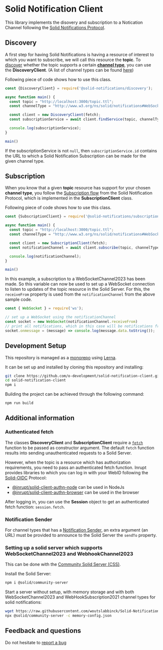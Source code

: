 # Solid Notification Client 

This library implements the disovery and subscription to a Notication Channel following the [Solid Notifications Protocol](https://solidproject.org/TR/notifications-protocol).

## Discovery

A first step for having Solid Notifications is having a resource of interest to which you want to subscribe, we will call this resource the **topic**.
To [discover](https://solidproject.org/TR/notifications-protocol#discovery) whether the topic supports a certain [**channel type**](https://solid.github.io/notifications/protocol#notification-channel-types), you can use the **DiscoveryClient**. (A list of channel types can be found [here](https://github.com/solid/notifications#notificatoin-channel-types))

Following piece of code shows how to use this class.

```javascript
const {DiscoveryClient} = require('@solid-notifications/discovery');

async function main() {
  const topic = "http://localhost:3000/topic.ttl";
  const channelType = "http://www.w3.org/ns/solid/notifications#WebSocketChannel2023";

  const client = new DiscoveryClient(fetch);
  const subscriptionService = await client.findService(topic, channelType);

  console.log(subscriptionService);
}

main()
```

If the subscriptionService is not `null`, then `subscriptionService.id` contains the URL to which a Solid Notification Subscription can be made for the given channel type.

## Subscription

When you know that a given **topic** resource has support for your chosen **channel type**, you follow the [Subscription flow](https://solidproject.org/TR/notifications-protocol#subscription) from the Solid Notification Protocol, which is implemented in the **SubscriptionClient** class.

Following piece of code shows how to use this class.

```javascript
const {SubscriptionClient} = require('@solid-notifications/subscription');

async function main() {
  const topic = "http://localhost:3000/topic.ttl";
  const channelType = "http://www.w3.org/ns/solid/notifications#WebSocketChannel2023";

  const client = new SubscriptionClient(fetch);
  const notificationChannel = await client.subscribe(topic, channelType);

  console.log(notificationChannel);
}

main()
```

In this example, a subscription to a WebSocketChannel2023 has been made. 
So this variable can now be used to set up a WebSocket connection to listen to updates of the topic resource in the Solid Server.
For this, the `receiveFrom` property is used from the `notificationChannel` from the above sample code.

```javascript
const { WebSocket } = require('ws');

// set up a WebSocket using the notificationChannel
const socket = new WebSocket(notificationChannel.receiveFrom)
// print all notifications, which in this case will be notifications from the topic resource
socket.onmessage = (message) => console.log(message.data.toString());
```

## Development Setup

This repository is managed as a [monorepo](https://github.com/babel/babel/blob/master/doc/design/monorepo.md) using [Lerna](https://lernajs.io/).

It can be set up and installed by cloning this repository and installing:

```bash
git clone https://github.com/o-development/solid-notification-client.git
cd solid-notification-client
npm i 
```

Building the project can be achieved through the following command:

```bash
npm run build
```

## Additional information

### Authenticated fetch

The classes **DiscoveryClient** and **SubscriptionClient** require a [`fetch`](https://developer.mozilla.org/en-US/docs/Web/API/fetch) function to be passed as constructor argument.
The default `fetch` function results into sending unauthenticated requests to a Solid Server.

However, when the topic is a resource which has authorization requirements, you need to pass an authenticated fetch function.
Inrupt provides libraries to which you can log in with your WebID following the [Solid-OIDC](https://solidproject.org/TR/oidc) Protocol:

* [@inrupt/solid-client-authn-node](https://www.npmjs.com/package/@inrupt/solid-client-authn-node) can be used in NodeJs
* [@inrupt/solid-client-authn-browser](https://www.npmjs.com/package/@inrupt/solid-client-authn-browser) can be used in the browser

After logging in, you can use the **Session** object to get an authenticated fetch function: `session.fetch`.

### Notification Sender

For channel types that has a [Notification Sender](https://solidproject.org/TR/notifications-protocol#NotificationSender), an extra argument (an URL) must be provided to announce to the Solid Server the `sendTo` property.

### Setting up a solid server which supports WebSocketChannel2023 and WebhookChannel2023

This can be done with the [Community Solid Server (CSS)](https://github.com/CommunitySolidServer/CommunitySolidServer).

Install the Solid Server:

```sh
npm i @solid/community-server
```

Start a server without setup, with memory storage and with both WebSocketChannel2023 and WebHookSubscription2021 channel types for solid notifications:

```sh
wget https://raw.githubusercontent.com/woutslabbinck/Solid-Notification/main/config/memory-config.json
npx @solid/community-server -c memory-config.json 
```

## Feedback and questions

Do not hesitate to [report a bug](https://github.com/o-development/solid-notification-client/issues)